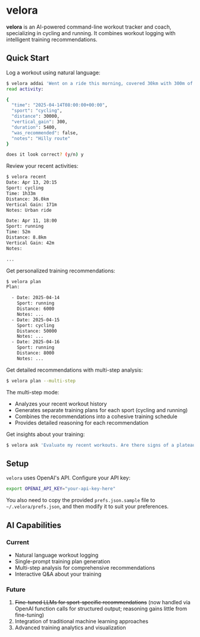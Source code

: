 # velora

**velora** is an AI-powered command-line workout tracker and coach, specializing in cycling and running. It combines workout logging with intelligent training recommendations.

## Quick Start

Log a workout using natural language:
```bash
$ velora addai 'Went on a ride this morning, covered 30km with 300m of climbing in 1h30min. It was a hilly route.'
read activity:

{
  "time": "2025-04-14T08:00:00+00:00",
  "sport": "cycling",
  "distance": 30000,
  "vertical_gain": 300,
  "duration": 5400,
  "was_recommended": false,
  "notes": "Hilly route"
}

does it look correct? (y/n) y
```

Review your recent activities:
```bash
$ velora recent
Date: Apr 13, 20:15
Sport: cycling
Time: 1h33m
Distance: 36.0km
Vertical Gain: 171m
Notes: Urban ride

Date: Apr 11, 18:00
Sport: running
Time: 52m
Distance: 8.8km
Vertical Gain: 42m
Notes: 

...
```

Get personalized training recommendations:
```bash
$ velora plan
Plan:

  - Date: 2025-04-14
    Sport: running
    Distance: 6000
    Notes: ...
  - Date: 2025-04-15
    Sport: cycling
    Distance: 50000
    Notes: ...
  - Date: 2025-04-16
    Sport: running
    Distance: 8000
    Notes: ...
```

Get detailed recommendations with multi-step analysis:
```bash
$ velora plan --multi-step
```
The multi-step mode:
- Analyzes your recent workout history
- Generates separate training plans for each sport (cycling and running)
- Combines the recommendations into a cohesive training schedule
- Provides detailed reasoning for each recommendation

Get insights about your training:
```bash
$ velora ask 'Evaluate my recent workouts. Are there signs of a plateau? What should I focus on?'
```

## Setup

`velora` uses OpenAI's API. Configure your API key:
```bash
export OPENAI_API_KEY="your-api-key-here"
```
You also need to copy the provided `prefs.json.sample` file to `~/.velora/prefs.json`, and then modify it to suit your preferences.

## AI Capabilities

### Current
- Natural language workout logging
- Single-prompt training plan generation
- Multi-step analysis for comprehensive recommendations
- Interactive Q&A about your training

### Future
1. ~~Fine-tuned LLMs for sport-specific recommendations~~ (now handled via OpenAI function calls for structured output; reasoning gains little from fine-tuning)
2. Integration of traditional machine learning approaches
3. Advanced training analytics and visualization

